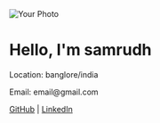 <!DOCTYPE html>
<html lang="en">
<head>
  <meta charset="UTF-8" />
  <meta name="viewport" content="width=device-width, initial-scale=1.0"/>
  <link rel="stylesheet" href="style.css" />
</head>
<body>
  <div class="container">
    <img src="your-photo.jpg" alt="Your Photo" class="profile-pic">
    <h1>Hello, I'm samrudh </h1>
    <p> Location: banglore/india</p>
    <p> Email: email@gmail.com</p>
    <p> <a href="https://github.com/samrudh04oct">GitHub</a> | <a href="https://linkedin.com/in/samrudhsamrudh">LinkedIn</a></p>
  </div>
</body>
</html>
